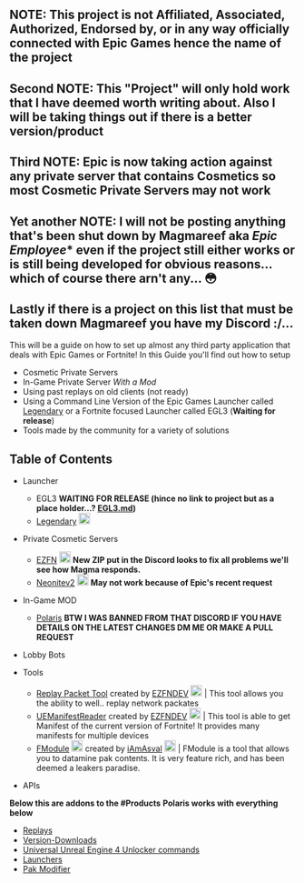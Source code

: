 ## NOTE: This project is not Affiliated, Associated, Authorized, Endorsed by, or in any way officially connected with Epic Games hence the name of the project

## Second NOTE: This "Project" will only hold work that I have deemed worth writing about. Also I will be taking things out if there is a better version/product

## Third NOTE: **Epic is now taking action against any private server that contains Cosmetics so most Cosmetic Private Servers may not work**

## Yet another NOTE: I will not be posting anything that's been shut down by Magmareef aka *Epic Employee** even if the project still either works or is still being developed for obvious reasons... which of course there arn't any... 😳

## Lastly if there is a project on this list that must be taken down Magmareef you have my Discord :/...
This will be a guide on how to set up almost any third party application that deals with Epic Games or Fortnite!
In this Guide you'll find out how to setup 
* Cosmetic Private Servers
* In-Game Private Server *With a Mod*
* Using past replays on old clients (not ready)
* Using a Command Line Version of the Epic Games Launcher called [Legendary](https://github.com/Jawschamp/Unofficial-Epic-Games-products/blob/master/Legendary/README.md) or a Fortnite focused Launcher called EGL3 (**Waiting for release**)
* Tools made by the community for a variety of solutions 

## Table of Contents
- Launcher
  - EGL3 **WAITING FOR RELEASE (hince no link to project but as a place holder...? [EGL3.md](https://github.com/Jawschamp/Unofficial-Epic-Games-products/blob/master/EGL3/README.md))**
  - [Legendary](https://github.com/Jawschamp/Non-Official-Epic-Games-products/blob/master/Legendary/README.md) <img src="https://repository-images.githubusercontent.com/249938026/80b18f80-96c7-11ea-9183-0a8c96e7cada" alt="Legendary" height="20" />
- Private Cosmetic Servers
  - [EZFN](https://github.com/Jawschamp/FortnitePrivateServersGuide/blob/master/EZFN/README.md) <img src="https://avatars.githubusercontent.com/u/56506141?s=460&u=47bf97406a5c41e2ea190fd0892d6be99c8ef3de&v=4" alt="EZFN.DEV" height="20"> **New ZIP put in the Discord looks to fix all problems we'll see how Magma responds.**
  - [Neonitev2](https://github.com/Jawschamp/FortnitePrivateServersGuide/blob/master/NeoNite/README.md) <img src="https://cdn.discordapp.com/icons/703690937074974761/a_b29164c2cbb5e21e6ebf436e8aafc2eb.webp?size=256" alt="Neonitev2" height="20"> **May not work because of Epic's recent request**
- In-Game MOD
  - [Polaris](https://github.com/Jawschamp/FortnitePrivateServersGuide/blob/master/Polaris/README.md) **BTW I WAS BANNED FROM THAT DISCORD IF YOU HAVE DETAILS ON THE LATEST CHANGES DM ME OR MAKE A PULL REQUEST**
  
    
- Lobby Bots

- Tools
  - [Replay Packet Tool](https://github.com/EZFNDEV/FortnitePacketReplay) created by [EZFNDEV](https://github.com/EZFNDEV/) <img src="https://avatars.githubusercontent.com/u/56506141?s=460&u=47bf97406a5c41e2ea190fd0892d6be99c8ef3de&v=4" alt="EZFN.DEV" height="20"> | This tool allows you the ability to well.. replay network packates 
  - [UEManifestReader](https://github.com/EZFNDEV/UEManifestReader) created by [EZFNDEV](https://github.com/EZFNDEV/) <img src="https://avatars.githubusercontent.com/u/56506141?s=460&u=47bf97406a5c41e2ea190fd0892d6be99c8ef3de&v=4" alt="EZFN.DEV" height="20"> | This tool is able to get Manifest of the current version of Fortnite! It provides many manifests for multiple devices
  - [FModule](https://github.com/iAmAsval/FModel) <img src="https://camo.githubusercontent.com/d66bda39a1741a001b2bc99e1646cc570477a4267cda33ab11571a4628900c90/68747470733a2f2f666d6f64656c2e6170702f696d616765732f666d6f64656c2f666d6f64656c2e69636f" alt="FModule" height="20" /> created by [iAmAsval](https://github.com/iAmAsval) <img src="https://avatars.githubusercontent.com/u/26126862?s=460&u=fce7cc1607a0ee909fca8a8aea92f65fbf140e01&v=4" alt="iAmAsval" height="20" /> | FModule is a tool that allows you to datamine pak contents. It is very feature rich, and has been deemed a leakers paradise. 

- APIs

**Below this are addons to the #Products** **Polaris works with everything below**
- [Replays](https://github.com/Jawschamp/FortnitePrivateServersGuide/blob/master/Lawin/FortTimeMachine/Replay/README.md)
- [Version-Downloads](https://github.com/Jawschamp/FortnitePrivateServersGuide/blob/master/Lawin/Version-Downloads.md)
- [Universal Unreal Engine 4 Unlocker commands](https://github.com/Jawschamp/FortnitePrivateServersGuide/blob/master/UUUClient/Console-Unlocker.txt)
- [Launchers](https://github.com/Jawschamp/FortnitePrivateServersGuide/blob/master/Lawin/Launchers.md)
- [Pak Modifier](https://github.com/Jawschamp/FortnitePrivateServersGuide/tree/master/Paks)

